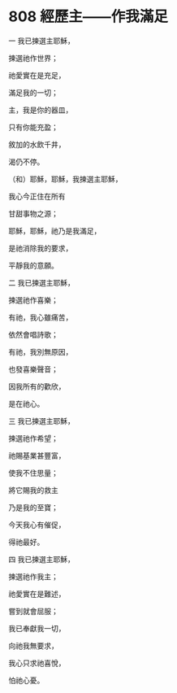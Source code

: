 # 808 經歷主——作我滿足

一 我已揀選主耶穌，

揀選祂作世界；

祂愛實在是充足，

滿足我的一切；

主，我是你的器皿，

只有你能充盈；

敘加的水飲千井，

渴仍不停。

（和）耶穌，耶穌，我揀選主耶穌，

我心今正住在所有

甘甜事物之源；

耶穌，耶穌，祂乃是我滿足，

是祂消除我的要求，

平靜我的意願。

二 我已揀選主耶穌，

揀選祂作喜樂；

有祂，我心雖痛苦，

依然會唱詩歌；

有祂，我別無原因，

也發喜樂聲音；

因我所有的歡欣，

是在祂心。

三 我已揀選主耶穌，

揀選祂作希望；

祂賜基業甚豐富，

使我不住思量；

將它賜我的救主

乃是我的至寶；

今天我心有催促，

得祂最好。

四 我已揀選主耶穌，

揀選祂作我主；

祂愛實在是難述，

嘗到就會屈服；

我已奉獻我一切，

向祂我無要求，

我心只求祂喜悅，

怕祂心憂。

